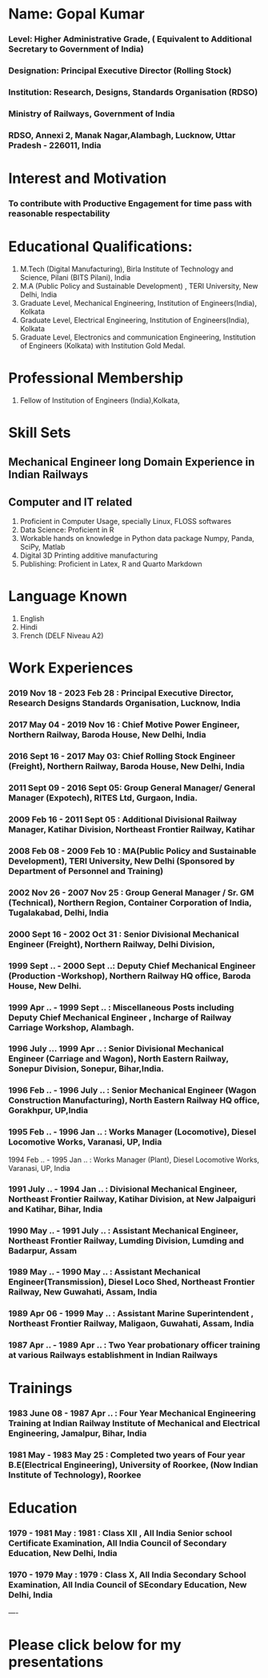 # Name: Gopal Kumar
### Level: Higher Administrative Grade, ( Equivalent to Additional Secretary to Government of India)
### Designation: Principal Executive Director (Rolling Stock)
### Institution: Research, Designs, Standards Organisation (RDSO)
### Ministry of Railways, Government of India
### RDSO, Annexi 2, Manak Nagar,Alambagh, Lucknow, Uttar Pradesh - 226011, India 


# Interest and Motivation 

### To contribute with Productive Engagement for time pass with reasonable respectability 


# Educational Qualifications:
1. M.Tech (Digital Manufacturing), Birla Institute of Technology and Science, Pilani (BITS Pilani), India
2. M.A (Public Policy and Sustainable Development) , TERI University, New Delhi, India
3. Graduate Level, Mechanical Engineering, Institution of Engineers(India), Kolkata
4. Graduate Level, Electrical Engineering, Institution of Engineers(India), Kolkata
5. Graduate Level, Electronics and communication Engineering, Institution of Engineers (Kolkata) with Institution Gold Medal.

# Professional Membership
1. Fellow of Institution of Engineers (India),Kolkata, 

# Skill Sets
## Mechanical Engineer long Domain Experience in Indian Railways
## Computer and IT related
1. Proficient in Computer Usage, specially Linux, FLOSS softwares
2. Data Science: Proficient in R
3. Workable hands on knowledge in Python data package Numpy, Panda, SciPy, Matlab
4. Digital 3D Printing additive manufacturing
5. Publishing:  Proficient in Latex, R and Quarto Markdown


# Language Known
1. English
2. Hindi
3. French (DELF Niveau A2)

# Work Experiences
### 2019 Nov 18 - 2023 Feb 28 : Principal Executive Director, Research Designs Standards Organisation, Lucknow, India
### 2017 May 04 - 2019 Nov 16 : Chief Motive Power Engineer, Northern Railway, Baroda House, New Delhi, India
### 2016 Sept 16 - 2017 May 03: Chief Rolling Stock Engineer (Freight), Northern Railway, Baroda House, New Delhi, India
### 2011 Sept 09 - 2016 Sept 05: Group General Manager/ General Manager (Expotech), RITES Ltd, Gurgaon, India.
### 2009 Feb 16 - 2011 Sept 05 : Additional Divisional Railway Manager, Katihar Division, Northeast Frontier Railway, Katihar
### 2008 Feb 08 - 2009 Feb 10 : MA(Public Policy and Sustainable Development), TERI University, New Delhi (Sponsored by Department of Personnel and Training)
### 2002 Nov 26 - 2007 Nov 25 : Group General Manager / Sr. GM (Technical), Northern Region, Container Corporation of India, Tugalakabad, Delhi, India
### 2000 Sept 16 - 2002 Oct 31 : Senior Divisional Mechanical Engineer (Freight),  Northern Railway, Delhi Division,
### 1999 Sept .. - 2000 Sept ..: Deputy Chief Mechanical Engineer (Production -Workshop), Northern Railway HQ office, Baroda House, New Delhi.
### 1999 Apr .. - 1999 Sept .. : Miscellaneous Posts including Deputy Chief Mechanical Engineer , Incharge of Railway Carriage Workshop, Alambagh.
### 1996 July ... 1999 Apr ..  : Senior Divisional Mechanical Engineer (Carriage and Wagon), North Eastern Railway, Sonepur Division, Sonepur, Bihar,India.
### 1996 Feb .. - 1996 July .. : Senior Mechanical Engineer (Wagon Construction Manufacturing), North Eastern Railway HQ office, Gorakhpur, UP,India
### 1995 Feb .. - 1996 Jan ..  : Works Manager (Locomotive), Diesel Locomotive Works, Varanasi, UP, India
1994 Feb .. - 1995 Jan ..  : Works Manager (Plant), Diesel Locomotive Works, Varanasi, UP, India
### 1991 July .. - 1994 Jan ..  : Divisional Mechanical Engineer, Northeast Frontier Railway, Katihar Division, at New Jalpaiguri and  Katihar, Bihar, India
### 1990 May .. - 1991 July .. : Assistant Mechanical Engineer, Northeast Frontier Railway, Lumding Division, Lumding and Badarpur, Assam 
### 1989 May .. - 1990 May .. : Assistant Mechanical Engineer(Transmission), Diesel Loco Shed, Northeast Frontier Railway, New Guwahati, Assam, India
### 1989 Apr 06 - 1999 May ..  : Assistant Marine Superintendent , Northeast Frontier Railway, Maligaon, Guwahati, Assam, India
### 1987 Apr .. - 1989 Apr .. : Two Year probationary officer training at various Railways establishment in Indian Railways

# Trainings
### 1983 June 08 - 1987 Apr .. : Four Year Mechanical Engineering Training at Indian Railway Institute of Mechanical and Electrical Engineering, Jamalpur, Bihar, India
### 1981 May - 1983 May 25 : Completed two years of Four year B.E(Electrical Engineering), University of Roorkee, (Now Indian Institute of Technology), Roorkee

# Education
### 1979 - 1981 May : 1981 : Class XII , All India Senior school Certificate Examination, All India Council of Secondary Education, New Delhi, India
### 1970 - 1979 May : 1979 : Class X, All India Secondary School Examination, All India Council of SEcondary Education, New Delhi, India


—-


# Please click below for my presentations


